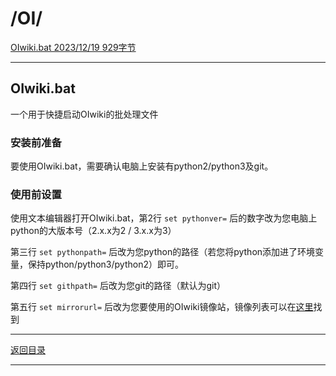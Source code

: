 # /OI/

[OIwiki.bat 2023/12/19 929字节][下载链接]

---

## OIwiki.bat

一个用于快捷启动OIwiki的批处理文件

### 安装前准备

要使用OIwiki.bat，需要确认电脑上安装有python2/python3及git。

### 使用前设置

使用文本编辑器打开OIwiki.bat，第2行 `set pythonver=`  后的数字改为您电脑上python的大版本号（2.x.x为2 / 3.x.x为3）

第三行 `set pythonpath=`  后改为您python的路径（若您将python添加进了环境变量，保持python/python3/python2）即可。

第四行 `set githpath=`  后改为您git的路径（默认为git）

第五行 `set mirrorurl=`   后改为您要使用的OIwiki镜像站，镜像列表可以在[这里](https://status.oi-wiki.org/)找到

---

[返回目录][目录]

---

[下载链接]: ../OIwiki.bat
[目录]: ../../
